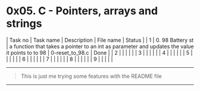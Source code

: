 # 0x05. C - Pointers, arrays and strings

| Task no | Task name | Description | File name | Status |
| 1 | 0. 98 Battery st | a function that takes a pointer to an int as parameter and updates the value it points to to 98 | 0-reset_to_98.c | Done |
| 2 | | | | |
| 3 | | | | |
| 4 | | | | |
| 5 | | | | |
| 6 | | | | |
| 7 | | | | |
| 8 | | | | |
| 9 | | | | |

---

> This is just me trying some features with the README file

---
